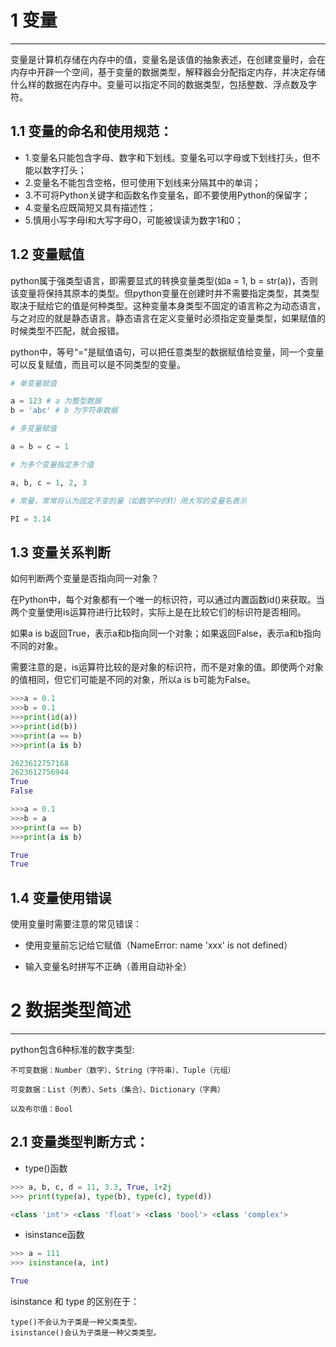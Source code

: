 # 1 变量

--------------------------------------------------

变量是计算机存储在内存中的值，变量名是该值的抽象表述，在创建变量时，会在内存中开辟一个空间，基于变量的数据类型，解释器会分配指定内存，并决定存储什么样的数据在内存中。变量可以指定不同的数据类型，包括整数、浮点数及字符。

## 1.1 变量的命名和使用规范：
- 1.变量名只能包含字母、数字和下划线。变量名可以字母或下划线打头，但不能以数字打头；
- 2.变量名不能包含空格，但可使用下划线来分隔其中的单词；
- 3.不可将Python关键字和函数名作变量名，即不要使用Python的保留字；
- 4.变量名应既简短又具有描述性；
- 5.慎用小写字母l和大写字母O，可能被误读为数字1和0；

## 1.2 变量赋值

python属于强类型语言，即需要显式的转换变量类型(如a = 1, b = str(a))，否则该变量将保持其原本的类型。但python变量在创建时并不需要指定类型，其类型取决于赋给它的值是何种类型。这种变量本身类型不固定的语言称之为动态语言，与之对应的就是静态语言。静态语言在定义变量时必须指定变量类型，如果赋值的时候类型不匹配，就会报错。

python中，等号“=”是赋值语句，可以把任意类型的数据赋值给变量，同一个变量可以反复赋值，而且可以是不同类型的变量。


```python
# 单变量赋值

a = 123 # a 为整型数据
b = 'abc' # b 为字符串数据
```


```python
# 多变量赋值

a = b = c = 1
```


```python
# 为多个变量指定多个值

a, b, c = 1, 2, 3
```


```python
# 常量，常常将认为固定不变的量（如数学中的Π）用大写的变量名表示

PI = 3.14
```

## 1.3 变量关系判断

如何判断两个变量是否指向同一对象？

在Python中，每个对象都有一个唯一的标识符，可以通过内置函数id()来获取。当两个变量使用is运算符进行比较时，实际上是在比较它们的标识符是否相同。

如果a is b返回True，表示a和b指向同一个对象；如果返回False，表示a和b指向不同的对象。

需要注意的是，is运算符比较的是对象的标识符，而不是对象的值。即使两个对象的值相同，但它们可能是不同的对象，所以a is b可能为False。


```python
>>>a = 0.1
>>>b = 0.1
>>>print(id(a))
>>>print(id(b))
>>>print(a == b)
>>>print(a is b)

2623612757168
2623612756944
True
False
```


    


```python
>>>a = 0.1
>>>b = a
>>>print(a == b)
>>>print(a is b)

True
True
```


## 1.4 变量使用错误

使用变量时需要注意的常见错误：

- 使用变量前忘记给它赋值（NameError: name 'xxx' is not defined）

- 输入变量名时拼写不正确（善用自动补全）

# 2 数据类型简述

--------------------------------------------------

python包含6种标准的数字类型:


    不可变数据：Number（数字）、String（字符串）、Tuple（元组）
    
    可变数据：List（列表）、Sets（集合）、Dictionary（字典）

    以及布尔值：Bool

## 2.1 变量类型判断方式：

- type()函数

```python
>>> a, b, c, d = 11, 3.3, True, 1+2j
>>> print(type(a), type(b), type(c), type(d))

<class 'int'> <class 'float'> <class 'bool'> <class 'complex'>
```

- isinstance函数
```python
>>> a = 111
>>> isinstance(a, int)

True
```

isinstance 和 type 的区别在于：

    type()不会认为子类是一种父类类型。
    isinstance()会认为子类是一种父类类型。


